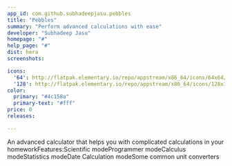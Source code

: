 ```yaml
---
app_id: com.github.subhadeepjasu.pebbles
title: "Pebbles"
summary: "Perform advanced calculations with ease"
developer: "Subhadeep Jasu"
homepage: "#"
help_page: "#"
dist: hera
screenshots:

icons:
  '64': http://flatpak.elementary.io/repo/appstream/x86_64/icons/64x64/com.github.subhadeepjasu.pebbles.png
  '128': http://flatpak.elementary.io/repo/appstream/x86_64/icons/128x128/com.github.subhadeepjasu.pebbles.png
color:
  primary: "#4c158a"
  primary-text: "#fff"
price: 0
releases:

---
```


An advanced calculator that helps you with complicated calculations in your homeworkFeatures:Scientific modeProgrammer modeCalculus modeStatistics modeDate Calculation modeSome common unit converters